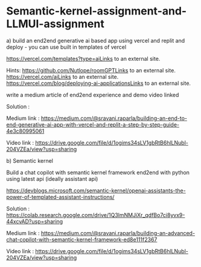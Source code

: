 # Semantic-kernel-assignment-and-LLMUI-assignment


a) build an end2end generative ai based app using vercel and replit and deploy - you can use built in templates of vercel

https://vercel.com/templates?type=aiLinks to an external site.

Hints: https://github.com/Nutlope/roomGPTLinks to an external site. https://vercel.com/aiLinks to an external site. https://vercel.com/blog/deploying-ai-applicationsLinks to an external site.

write a medium article of end2end experience and demo video linked

Solution : 

Medium link : https://medium.com/@sravani.raparla/building-an-end-to-end-generative-ai-app-with-vercel-and-replit-a-step-by-step-guide-4e3c80995061

Video link :  https://drive.google.com/file/d/1ogims34sLV1gbRtB6hlLNubl-204VZEa/view?usp=sharing

b) Semantic kernel

Build a chat copilot with semantic kernel framework end2end with python using latest api (ideally assistant api)

https://devblogs.microsoft.com/semantic-kernel/openai-assistants-the-power-of-templated-assistant-instructions/


Solution : https://colab.research.google.com/drive/1Q3lmNMJiXr_qdfBo7ci8yvx9-44xcvAD?usp=sharing

Medium link : https://medium.com/@sravani.raparla/building-an-advanced-chat-copilot-with-semantic-kernel-framework-ed8e111f2367

Video link : https://drive.google.com/file/d/1ogims34sLV1gbRtB6hlLNubl-204VZEa/view?usp=sharing

